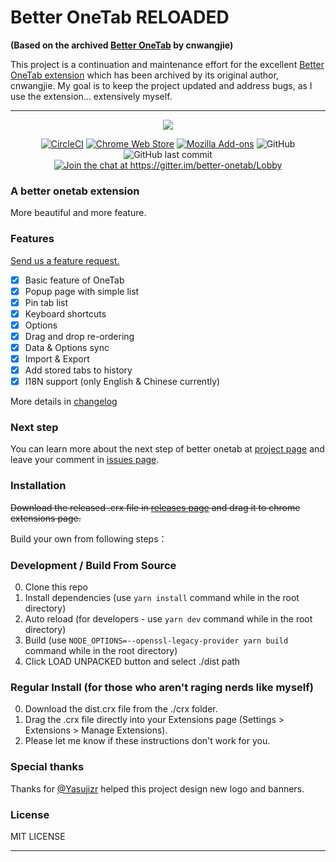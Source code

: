 # Better OneTab **RELOADED**

**(Based on the archived [Better OneTab](https://github.com/cnwangjie/better-onetab) by cnwangjie)**

This project is a continuation and maintenance effort for the excellent [Better OneTab extension](https://github.com/cnwangjie/better-onetab) which has been archived by its original author, cnwangjie. My goal is to keep the project updated and address bugs, as I use the extension... extensively myself.

---

<p align="center">
  <img src="https://user-images.githubusercontent.com/36993664/44917039-f208ad80-ad3f-11e8-85e9-e29489f0ffb4.png">
</p>

<p align="center">
<a href="https://circleci.com/gh/cnwangjie/better-onetab"><img src="https://img.shields.io/circleci/project/github/cnwangjie/better-onetab/master.svg?style=flat-square" alt="CircleCI"></a>
<a href="https://chrome.google.com/webstore/detail/better-onetab/eookhngofldnbnidjlbkeecljkfpmfpg"><img src="https://img.shields.io/chrome-web-store/v/eookhngofldnbnidjlbkeecljkfpmfpg.svg?style=flat-square" alt="Chrome Web Store"></a>
<a href="https://addons.mozilla.org/firefox/addon/better-onetab/"><img src="https://img.shields.io/amo/v/better-onetab.svg?style=flat-square" alt="Mozilla Add-ons"></a>
<img src="https://img.shields.io/github/license/cnwangjie/better-onetab.svg?style=flat-square" alt="GitHub">
<img src="https://img.shields.io/github/last-commit/cnwangjie/better-onetab.svg?style=flat-square" alt="GitHub last commit">
<a href="https://gitter.im/better-onetab/Lobby?utm_source=badge&utm_medium=badge&utm_campaign=pr-badge&utm_content=badge"><img src="https://img.shields.io/gitter/room/better-onetab/Lobby.svg?style=flat-square" alt="Join the chat at https://gitter.im/better-onetab/Lobby"></a>
</p>

### A better onetab extension

More beautiful and more feature.

### Features

[Send us a feature request.](https://github.com/cnwangjie/better-onetab/issues/new)

 - [x] Basic feature of OneTab
 - [x] Popup page with simple list
 - [x] Pin tab list
 - [x] Keyboard shortcuts
 - [x] Options
 - [x] Drag and drop re-ordering
 - [x] Data & Options sync
 - [x] Import & Export
 - [x] Add stored tabs to history
 - [x] I18N support (only English & Chinese currently)

More details in [changelog](CHANGELOG.md)

### Next step

You can learn more about the next step of better onetab at [project page](https://github.com/cnwangjie/better-onetab/projects/1) and leave your comment in [issues page](https://github.com/cnwangjie/better-onetab/issues).

### Installation

~~Download the released .crx file in [releases page](https://github.com/cnwangjie/better-onetab/releases) and drag it to chrome extensions page.~~

Build your own from following steps：

### Development / Build From Source

0. Clone this repo
0. Install dependencies (use `yarn install` command while in the root directory)
0. Auto reload (for developers - use `yarn dev` command while in the root directory)
0. Build (use `NODE_OPTIONS=--openssl-legacy-provider yarn build` command while in the root directory)
0. Click LOAD UNPACKED button and select ./dist path


### Regular Install (for those who aren't raging nerds like myself)

0. Download the dist.crx file from the ./crx folder.
0. Drag the .crx file directly into your Extensions page (Settings > Extensions > Manage Extensions).
0. Please let me know if these instructions don't work for you.

### Special thanks

Thanks for [@Yasujizr](https://github.com/Yasujizr) helped this project design new logo and banners.

### License

MIT LICENSE

---
